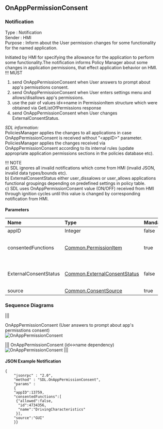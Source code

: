 ## OnAppPermissionConsent


### Notification
Type
: Notification  
Sender
: HMI  
Purpose
: Inform about the User permission changes for some functionality for the named application.

Initiated by HMI for specifying the allowance for the application to perform some functionality.The notification informs Policy Manager about some changes in application permissions, that effect application behavior on HMI.  
!!! MUST  
1) send OnAppPermissionConsent when User answers to prompt about app's permisstions consent.  
2) send OnAppPermissionConsent when User enters settings menu and allows/disallows app's permissions.  
3) use the pair of values id<->name in PermissionItem structure which were obtained via GetListOfPermissions response  
4) send OnAppPermissionConsent when User changes ExternalConsentStatus.


_SDL information:_  
PoliciesManager applies the changes to all applications in case OnAppPermissionConsent is received without "\<appID>\" parameter.
PoliciesManager applies the changes received via OnAppPermissionConsent according to its internal rules (update appropriate application permissions sections in the policies database etc).


!!! NOTE  
a) SDL ignores all invalid notifications which come from HMI (invalid JSON, invalid data types/bounds etc).  
b) ExternalConsentStatus either user_dissalows or user_allows applications functional groupings depending on predefined settings in policy table.  
c) SDL  uses OnAppPermissionConsent value (ON/OFF) received from HMI through ignition cycles until this value is changed by corresponding notification from HMI.

#### Parameters

|Name|Type|Mandatory|Additional|
|:---|:---|:--------|:---------|
|appID|Integer|false||
|consentedFunctions|[Common.PermissionItem](../../common/structs/#permissionitem)|true|array: true<br>minsize: 1<br>maxsize: 100|
|ExternalConsentStatus|[Common.ExternalConsentStatus](../../common/structs/#externalconsentstatus)|false|array: true <br>minsize: 1<br>maxsize: 100
|source|[Common.ConsentSource](../../common/enums/#consentsource)|true|

### Sequence Diagrams
|||

OnAppPermissionConsent (User answers to prompt about app's permisstions consent)   
![OnAppPermissionConsent](https://github.com/smartdevicelink/sdl_hmi_integration_guidelines/blob/develop/docs/SDL/OnAppPermissionConsent/assets/OnAppPermissionConsent.png)

|||
OnAppPermissionConsent (id<->name dependency)
![OnAppPermissionConsent](https://github.com/smartdevicelink/sdl_hmi_integration_guidelines/blob/develop/docs/SDL/OnAppPermissionConsent/assets/OnAppPermissionConsent2.png)
|||

#### JSON Example Notification
```
{
	"jsonrpc" : "2.0",
	"method" : "SDL.OnAppPermissionConsent",
	"params" :  
	{
    "appID":13759,
    "consentedFunctions":[
     {"allowed":false,
      "id":4734356,
      "name":"DrivingCharacteristics"
     }],
    "source":"GUI"
    }}

```
